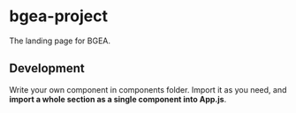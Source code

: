# bgea-project
The landing page for BGEA.
## Development
Write your own component in components folder. Import it as you need, and <b>import a whole section as a single component into App.js</b>.
